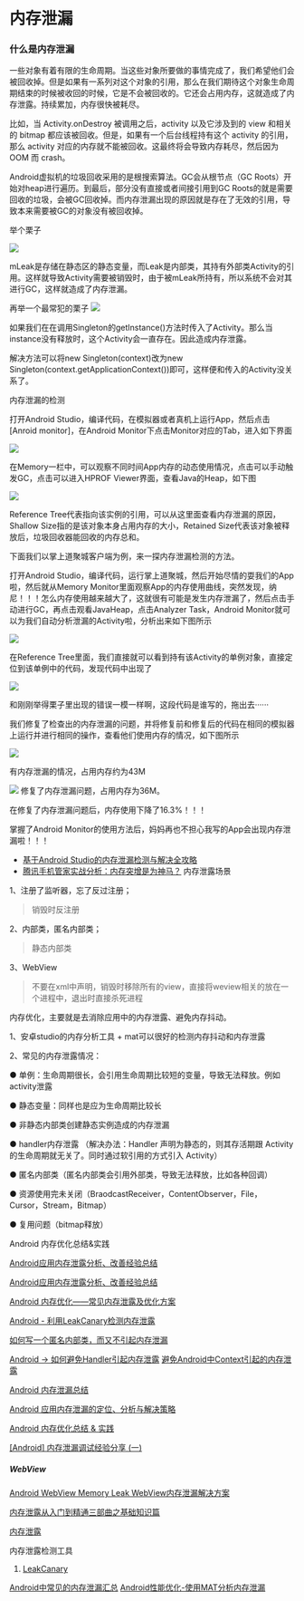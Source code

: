 # 内存泄漏

### 什么是内存泄漏

一些对象有着有限的生命周期。当这些对象所要做的事情完成了，我们希望他们会被回收掉。但是如果有一系列对这个对象的引用，那么在我们期待这个对象生命周期结束的时候被收回的时候，它是不会被回收的。它还会占用内存，这就造成了内存泄露。持续累加，内存很快被耗尽。

比如，当 Activity.onDestroy 被调用之后，activity 以及它涉及到的 view 和相关的 bitmap 都应该被回收。但是，如果有一个后台线程持有这个 activity 的引用，那么 activity 对应的内存就不能被回收。这最终将会导致内存耗尽，然后因为 OOM 而 crash。

Android虚拟机的垃圾回收采用的是根搜索算法。GC会从根节点（GC Roots）开始对heap进行遍历。到最后，部分没有直接或者间接引用到GC Roots的就是需要回收的垃圾，会被GC回收掉。而内存泄漏出现的原因就是存在了无效的引用，导致本来需要被GC的对象没有被回收掉。

举个栗子

![](http://mmbiz.qpic.cn/mmbiz/kn3fIZB16Mp3y84Lhc1FN29wKuksClicITOibQWYvaD2Byq7hqCC51wicOcDoLXgicAGGictiaJhmLRqb4ehicJCicXVjg/640?wx_fmt=png&tp=webp&wxfrom=5&wx_lazy=1)

mLeak是存储在静态区的静态变量，而Leak是内部类，其持有外部类Activity的引用。这样就导致Activity需要被销毁时，由于被mLeak所持有，所以系统不会对其进行GC，这样就造成了内存泄漏。

再举一个最常犯的栗子
![](http://mmbiz.qpic.cn/mmbiz/kn3fIZB16Mp3y84Lhc1FN29wKuksClicIvpTuo6NNUIpjrjPueOic8uToBfczO5rA0cdQpGK9fkDHdvZaxkvmlgg/640?wx_fmt=png&tp=webp&wxfrom=5&wx_lazy=1)

如果我们在在调用Singleton的getInstance()方法时传入了Activity。那么当instance没有释放时，这个Activity会一直存在。因此造成内存泄露。

解决方法可以将new Singleton(context)改为new Singleton(context.getApplicationContext())即可，这样便和传入的Activity没关系了。

内存泄漏的检测

打开Android Studio，编译代码，在模拟器或者真机上运行App，然后点击[Anroid monitor]，在Android Monitor下点击Monitor对应的Tab，进入如下界面

![](http://mmbiz.qpic.cn/mmbiz/kn3fIZB16Mp3y84Lhc1FN29wKuksClicIDGicvgU8Ba8tqVzOyE3lVKiaNv70J2MHF98cPb6pPPoaWDGhcrSwIbrA/640?wx_fmt=png&tp=webp&wxfrom=5&wx_lazy=1)

在Memory一栏中，可以观察不同时间App内存的动态使用情况，点击可以手动触发GC，点击可以进入HPROF Viewer界面，查看Java的Heap，如下图

![](http://mmbiz.qpic.cn/mmbiz/kn3fIZB16Mp3y84Lhc1FN29wKuksClicIkKlU2m8UQFZqSsXQiaEfonIRHybC7NOVfFic3moO2ZJrFjeIMgkf3BGg/640?wx_fmt=png&tp=webp&wxfrom=5&wx_lazy=1)

Reference Tree代表指向该实例的引用，可以从这里面查看内存泄漏的原因，Shallow Size指的是该对象本身占用内存的大小，Retained Size代表该对象被释放后，垃圾回收器能回收的内存总和。

下面我们以掌上道聚城客户端为例，来一探内存泄漏检测的方法。

打开Android Studio，编译代码，运行掌上道聚城，然后开始尽情的耍我们的App啦，然后就从Memory Monitor里面观察App的内存使用曲线，突然发现，纳尼！！！怎么内存使用越来越大了，这就很有可能是发生内存泄漏了，然后点击手动进行GC，再点击观看JavaHeap，点击Analyzer Task，Android Monitor就可以为我们自动分析泄漏的Activity啦，分析出来如下图所示

![](http://mmbiz.qpic.cn/mmbiz/kn3fIZB16Mp3y84Lhc1FN29wKuksClicIWicdLDjWa0KownTuuB49eLwKFuMFfUN34q0JXfW3cPA3AkprGyvNdJQ/640?wx_fmt=png&tp=webp&wxfrom=5&wx_lazy=1)

在Reference Tree里面，我们直接就可以看到持有该Activity的单例对象，直接定位到该单例中的代码，发现代码中出现了

![](http://mmbiz.qpic.cn/mmbiz/kn3fIZB16Mp3y84Lhc1FN29wKuksClicI9Q3wjyEnJ8vauhib0UXFaqR261U57iaeZj6bMDK1PlXjibibiaLOrNcuAEA/640?wx_fmt=png&tp=webp&wxfrom=5&wx_lazy=1)

和刚刚举得栗子里出现的错误一模一样啊，这段代码是谁写的，拖出去······

我们修复了检查出的内存泄漏的问题，并将修复前和修复后的代码在相同的模拟器上运行并进行相同的操作，查看他们使用内存的情况，如下图所示

![](http://mmbiz.qpic.cn/mmbiz/kn3fIZB16Mp3y84Lhc1FN29wKuksClicIKG37QKiclEic3avYPsibfNCYhqkNqxmTfcDYtCu4EXmTGAJf3bqDK9Zpg/640?wx_fmt=png&tp=webp&wxfrom=5&wx_lazy=1)

有内存泄漏的情况，占用内存约为43M

![](http://mmbiz.qpic.cn/mmbiz/kn3fIZB16Mp3y84Lhc1FN29wKuksClicIbNT8KhARyMalcyo211tvLdWnL3K0WmicNldlBhME4z8jP5ibf6emOOpA/640?wx_fmt=png&tp=webp&wxfrom=5&wx_lazy=1)
修复了内存泄漏问题，占用内存为36M。

在修复了内存泄漏问题后，内存使用下降了16.3%！！！

掌握了Android Monitor的使用方法后，妈妈再也不担心我写的App会出现内存泄漏啦！！！

 * [基于Android Studio的内存泄漏检测与解决全攻略](http://wetest.qq.com/lab/view/?id=99)
  * [腾讯手机管家实战分析：内存突增是为神马？](http://bugly.qq.com/bbs/forum.php?mod=viewthread&tid=30&highlight=%E5%86%85%E5%AD%98%E7%AA%81%E5%A2%9E)
  内存泄露场景

1、注册了监听器，忘了反过注册；
>销毁时反注册

2、内部类，匿名内部类；
>静态内部类

3、WebView	
>不要在xml中声明，销毁时移除所有的view，直接将weview相关的放在一个进程中，退出时直接杀死进程

内存优化，主要就是去消除应用中的内存泄露、避免内存抖动。

1、安卓studio的内存分析工具 + mat可以很好的检测内存抖动和内存泄露

2、常见的内存泄露情况：

● 单例：生命周期很长，会引用生命周期比较短的变量，导致无法释放。例如activity泄露

● 静态变量：同样也是应为生命周期比较长

● 非静态内部类创建静态实例造成的内存泄漏

● handler内存泄露 （解决办法：Handler 声明为静态的，则其存活期跟 Activity 的生命周期就无关了。同时通过软引用的方式引入 Activity）

● 匿名内部类（匿名内部类会引用外部类，导致无法释放，比如各种回调）

● 资源使用完未关闭（BraodcastReceiver，ContentObserver，File，Cursor，Stream，Bitmap）

● 复用问题（bitmap释放）

Android 内存优化总结&实践

[Android应用内存泄露分析、改善经验总结](zhuanlan.zhihu.com/p/20831913)

[Android应用内存泄露分析、改善经验总结](https://zmywly8866.github.io/2016/05/04/android-application-leak-analysis-and-fix.html)

[Android 内存优化——常见内存泄露及优化方案](https://juejin.im/entry/58ef30fd44d904006cdfcbb6)

[Android - 利用LeakCanary检测内存泄露](http://cashow.github.io/android-detect-out-of-memory-with-leakcanary.html)

[如何写一个匿名内部类，而又不引起内存泄漏](http://www.atatech.org/articles/58280)

[Android -> 如何避免Handler引起内存泄露](http://blog.csdn.net/feelang/article/details/39059705)
[避免Android中Context引起的内存泄露](http://blog.csdn.net/boyupeng/article/details/46503221)

[Android 内存泄漏总结](https://yq.aliyun.com/articles/3009)

[Android 应用内存泄漏的定位、分析与解决策略](https://www.diycode.cc/topics/475)

[Android 内存优化总结 & 实践](https://juejin.im/entry/58d4c7735c497d0057ead153)

[[Android] 内存泄漏调试经验分享 (一)](http://rayleeya.iteye.com/blog/727074)

##### WebView
[Android WebView Memory Leak WebView内存泄漏解决方案](http://my.oschina.net/zhibuji/blog/100580)


[内存泄露从入门到精通三部曲之基础知识篇](http://mp.weixin.qq.com/s?__biz=MzA3NTYzODYzMg==&mid=400674207&idx=1&sn=a9580ca0dffc62a6d7dbb8fd3d7a2ef1&scene=0&key=b410d3164f5f798e3f4b6de393face7f291ae1d5d6ce312646e1e72ba2b6849e52d3ef5d2d0e4e8579cc7841aac8b439&ascene=0&uin=MTYzMjY2MTE1&devicetype=iMac+MacBookPro10%2C1+OSX+OSX+10.11.1+build(15B42)&version=11020201&pass_ticket=hgYTL4MW7%2FI9mnat%2BT9S2RRS0IkFfm6yOLSy%2F4bguL4%3D)


[内存泄露](http://blog.csdn.net/xiaochuanding/article/details/56286074?utm_source=gank.io&utm_medium=email)


内存泄露检测工具
1. [LeakCanary](./android_tool_leakcanary.md)

[Android中常见的内存泄漏汇总](https://xiaozhuanlan.com/topic/0583461792)
[Android性能优化-使用MAT分析内存泄漏](https://xiaozhuanlan.com/topic/6852741390)

